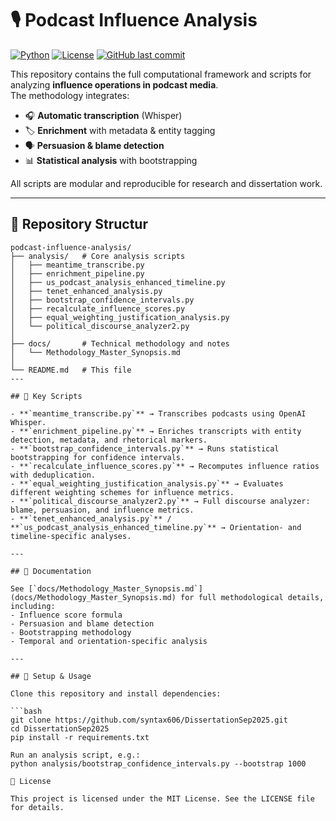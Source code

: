 # 🎙️ Podcast Influence Analysis

[![Python](https://img.shields.io/badge/python-3.9%2B-blue)](https://www.python.org/)
[![License](https://img.shields.io/badge/license-MIT-green)](LICENSE)
[![GitHub last commit](https://img.shields.io/github/last-commit/syntax606/DissertationSep2025)](https://github.com/syntax606/DissertationSep2025)

This repository contains the full computational framework and scripts for analyzing **influence operations in podcast media**.  
The methodology integrates:

- 🎧 **Automatic transcription** (Whisper)
- 🏷 **Enrichment** with metadata & entity tagging  
- 🗣 **Persuasion & blame detection**  
- 📊 **Statistical analysis** with bootstrapping  

All scripts are modular and reproducible for research and dissertation work.

---

## 📂 Repository Structur

```text
podcast-influence-analysis/
├── analysis/   # Core analysis scripts
│   ├── meantime_transcribe.py
│   ├── enrichment_pipeline.py
│   ├── us_podcast_analysis_enhanced_timeline.py
│   ├── tenet_enhanced_analysis.py
│   ├── bootstrap_confidence_intervals.py
│   ├── recalculate_influence_scores.py
│   ├── equal_weighting_justification_analysis.py
│   └── political_discourse_analyzer2.py
│
├── docs/       # Technical methodology and notes
│   └── Methodology_Master_Synopsis.md
│
└── README.md   # This file
---

## 🚀 Key Scripts

- **`meantime_transcribe.py`** → Transcribes podcasts using OpenAI Whisper.  
- **`enrichment_pipeline.py`** → Enriches transcripts with entity detection, metadata, and rhetorical markers.  
- **`bootstrap_confidence_intervals.py`** → Runs statistical bootstrapping for confidence intervals.  
- **`recalculate_influence_scores.py`** → Recomputes influence ratios with deduplication.  
- **`equal_weighting_justification_analysis.py`** → Evaluates different weighting schemes for influence metrics.  
- **`political_discourse_analyzer2.py`** → Full discourse analyzer: blame, persuasion, and influence metrics.  
- **`tenet_enhanced_analysis.py`** / **`us_podcast_analysis_enhanced_timeline.py`** → Orientation- and timeline-specific analyses.  

---

## 📖 Documentation

See [`docs/Methodology_Master_Synopsis.md`](docs/Methodology_Master_Synopsis.md) for full methodological details, including:  
- Influence score formula  
- Persuasion and blame detection  
- Bootstrapping methodology  
- Temporal and orientation-specific analysis  

---

## 🔧 Setup & Usage

Clone this repository and install dependencies:

```bash
git clone https://github.com/syntax606/DissertationSep2025.git
cd DissertationSep2025
pip install -r requirements.txt

Run an analysis script, e.g.:
python analysis/bootstrap_confidence_intervals.py --bootstrap 1000

📜 License

This project is licensed under the MIT License. See the LICENSE file for details.
